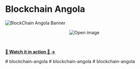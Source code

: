 # Blockchain Angola

![BlockChain Angola Banner](public/images/blockchain_background.svg)

<p align="center">
  <img src="public/images/blockchain_background.svg" alt="Open image">
</p>

</br>

<a href="https://www.youtube.com/playlist?list=PL3FCe9r4avxF5OAZdxIAxMeC3--3c6OwU"><strong> 👀 Watch it in action 🤯 → </strong></a>

</div># blockchain-angola
# blockchain-angola
# blockchain-angola
